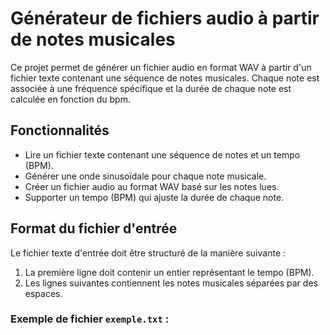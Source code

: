 # Générateur de fichiers audio à partir de notes musicales

Ce projet permet de générer un fichier audio en format WAV à partir d'un fichier texte contenant une séquence de notes musicales. Chaque note est associée à une fréquence spécifique et la durée de chaque note est calculée en fonction du bpm.

## Fonctionnalités

- Lire un fichier texte contenant une séquence de notes et un tempo (BPM).
- Générer une onde sinusoïdale pour chaque note musicale.
- Créer un fichier audio au format WAV basé sur les notes lues.
- Supporter un tempo (BPM) qui ajuste la durée de chaque note.

## Format du fichier d'entrée

Le fichier texte d'entrée doit être structuré de la manière suivante :

1. La première ligne doit contenir un entier représentant le tempo (BPM).
2. Les lignes suivantes contiennent les notes musicales séparées par des espaces.

### Exemple de fichier `exemple.txt` :

